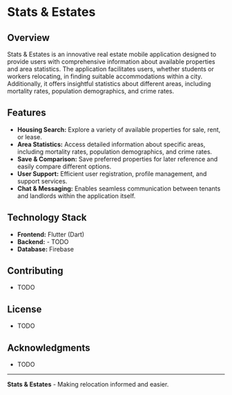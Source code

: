 # Stats & Estates

## Overview

Stats & Estates is an innovative real estate mobile application designed to provide users with comprehensive information about available properties and area statistics. The application facilitates users, whether students or workers relocating, in finding suitable accommodations within a city. Additionally, it offers insightful statistics about different areas, including mortality rates, population demographics, and crime rates.

## Features

- **Housing Search:** Explore a variety of available properties for sale, rent, or lease.
- **Area Statistics:** Access detailed information about specific areas, including mortality rates, population demographics, and crime rates.
- **Save & Comparison:** Save preferred properties for later reference and easily compare different options.
- **User Support:** Efficient user registration, profile management, and support services.
- **Chat & Messaging:** Enables seamless communication between tenants and landlords within the application itself.

## Technology Stack

- **Frontend:** Flutter (Dart)
- **Backend:** - TODO
- **Database:** Firebase

## Contributing

- TODO
  
## License

- TODO
  
## Acknowledgments

- TODO

---

**Stats & Estates** - Making relocation informed and easier.
